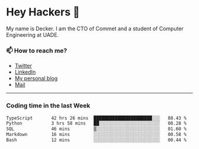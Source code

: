 # Hey Hackers 👋

My name is Decker. I am the CTO of Commet and a student of Computer Engineering at UADE.

### 📫 How to reach me?
- [Twitter](https://x.com/0xDecker) 
- [LinkedIn](https://www.linkedin.com/in/decker-urbano/) 
- [My personal blog](http://decker.sh) 
- [Mail](mailto:me@decker.sh)

---

### Coding time in the last Week

<!--START_SECTION:waka-->

```txt
TypeScript       42 hrs 26 mins  ██████████████████████░░░   88.43 %
Python           3 hrs 58 mins   ██░░░░░░░░░░░░░░░░░░░░░░░   08.28 %
SQL              46 mins         ▒░░░░░░░░░░░░░░░░░░░░░░░░   01.60 %
Markdown         16 mins         ░░░░░░░░░░░░░░░░░░░░░░░░░   00.58 %
Bash             12 mins         ░░░░░░░░░░░░░░░░░░░░░░░░░   00.44 %
```

<!--END_SECTION:waka-->

